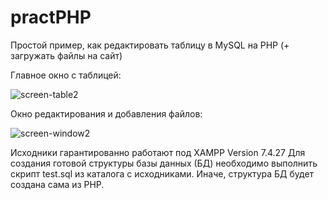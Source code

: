 # practPHP
Простой пример, как редактировать таблицу в MySQL на PHP (+ загружать файлы на сайт)

Главное окно с таблицей:

![screen-table2](https://user-images.githubusercontent.com/10297748/206912590-b2994e24-acd0-4089-a721-e436e761625b.png)


Окно редактирования и добавления файлов:

![screen-window2](https://user-images.githubusercontent.com/10297748/206912599-80d41881-ac4b-40a7-b761-fa03f4daa3c5.png)


Исходники гарантированно работают под XAMPP Version 7.4.27
Для создания готовой структуры базы данных (БД) необходимо выполнить скрипт test.sql из каталога с исходниками. Иначе, структура БД будет создана сама из PHP.
